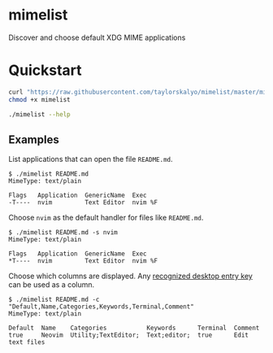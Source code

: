 # mimelist

Discover and choose default XDG MIME applications

# Quickstart

```bash
curl "https://raw.githubusercontent.com/taylorskalyo/mimelist/master/mimelist"
chmod +x mimelist

./mimelist --help
```

## Examples

List applications that can open the file `README.md`.

```
$ ./mimelist README.md
MimeType: text/plain

Flags   Application  GenericName  Exec
-T----  nvim         Text Editor  nvim %F
```

Choose `nvim` as the default handler for files like `README.md`.

```
$ ./mimelist README.md -s nvim
MimeType: text/plain

Flags   Application  GenericName  Exec
*T----  nvim         Text Editor  nvim %F
```

Choose which columns are displayed. Any [recognized desktop entry key](https://specifications.freedesktop.org/desktop-entry-spec/latest/ar01s06.html) can be used as a column.

```
$ ./mimelist README.md -c "Default,Name,Categories,Keywords,Terminal,Comment"
MimeType: text/plain

Default  Name    Categories           Keywords      Terminal  Comment
true     Neovim  Utility;TextEditor;  Text;editor;  true      Edit text files
```
